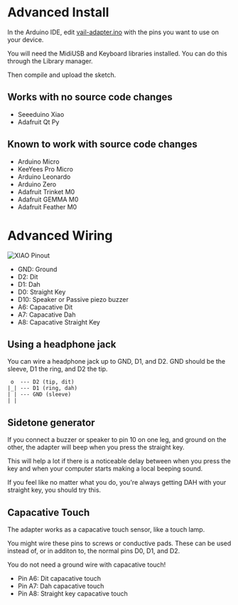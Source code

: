 # Advanced Install

In the Arduino IDE, edit [vail-adapter.ino](../vail-adapter.ino) with the pins
you want to use on your device. 

You will need the MidiUSB and Keyboard libraries installed.
You can do this through the Library manager.

Then compile and upload the sketch.


## Works with no source code changes

* Seeeduino Xiao
* Adafruit Qt Py

## Known to work with source code changes

* Arduino Micro
* KeeYees Pro Micro
* Arduino Leonardo
* Arduino Zero
* Adafruit Trinket M0
* Adafruit GEMMA M0
* Adafruit Feather M0


# Advanced Wiring

![XIAO Pinout](https://files.seeedstudio.com/wiki/Seeeduino-XIAO/img/Seeeduino-XIAO-pinout-1.jpg)

* GND: Ground
* D2: Dit
* D1: Dah
* D0: Straight Key
* D10: Speaker or Passive piezo buzzer
* A6: Capacative Dit
* A7: Capacative Dah
* A8: Capacative Straight Key


## Using a headphone jack

You can wire a headphone jack up to GND, D1, and D2.
GND should be the sleeve, D1 the ring, and D2 the tip.

     o  --- D2 (tip, dit)
    |_| --- D1 (ring, dah)
    | | --- GND (sleeve)
    | |

## Sidetone generator

If you connect a buzzer or speaker to pin 10 on one leg,
and ground on the other,
the adapter will beep when you press the straight key.

This will help a lot if there is a noticeable delay between when you press the key
and when your computer starts making a local beeping sound.

If you feel like no matter what you do,
you're always getting DAH with your straight key,
you should try this.


## Capacative Touch

The adapter works as a capacative touch sensor,
like a touch lamp.

You might wire these pins to screws or conductive pads. 
These can be used instead of, or in additon to, the normal pins D0, D1, and D2.

You do not need a ground wire with capacative touch!

* Pin A6: Dit capacative touch
* Pin A7: Dah capacative touch
* Pin A8: Straight key capacative touch
